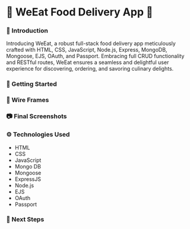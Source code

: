 # 🍲 WeEat Food Delivery App 🍲

### 🍗 Introduction

Introducing WeEat, a robust full-stack food delivery app meticulously crafted with HTML, CSS, JavaScript, Node.js, Express, MongoDB, Mongoose, EJS, OAuth, and Passport. Embracing full CRUD functionality and RESTful routes, WeEat ensures a seamless and delightful user experience for discovering, ordering, and savoring culinary delights.

### 🏁 Getting Started

### 📝 Wire Frames

### 📷 Final Screenshots

### ⚙️ Technologies Used

-   HTML
-   CSS
-   JavaScript
-   Mongo DB
-   Mongoose
-   ExpressJS
-   Node.js
-   EJS
-   OAuth
-   Passport

### 🚀 Next Steps
